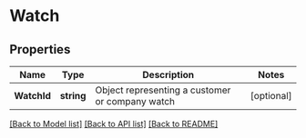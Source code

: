 # Watch

## Properties

Name | Type | Description | Notes
------------ | ------------- | ------------- | -------------
**WatchId** | **string** | Object representing a customer or company watch | [optional] 

[[Back to Model list]](../README.md#documentation-for-models) [[Back to API list]](../README.md#documentation-for-api-endpoints) [[Back to README]](../README.md)


